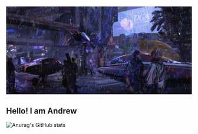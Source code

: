 [![Header](https://github.com/KadenDev/KadenDev/blob/main/assets/banner.gif)](https://github.com/KadenDev/)

## Hello! I am Andrew 

![Anurag's GitHub stats](https://github-readme-stats.vercel.app/api?username=KadenDev&show_icons=true&theme=dark)

